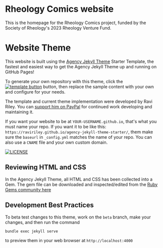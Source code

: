 # Rheology Comics website

This is the homepage for the Rheology Comics project, funded by the Society of Rheology's 2023 Rheology Venture Fund.

# Website Theme

This website is built using the [Agency Jekyll Theme](https://github.com/raviriley/agency-jekyll-theme) Starter Template, the fastest and easiest way to get the Agency Jekyll Theme  up and running on GitHub Pages!

To generate your own repository with this theme, click the 
[![template button](https://img.shields.io/badge/-Use%20this%20template-brightgreen)](https://github.com/raviriley/agency-jekyll-theme-starter/generate) button, 
then replace the sample content with your own and configure for your needs.

The template and current theme implementation were developed by Ravi Riley. You can [support him on PayPal](https://www.paypal.me/raviriley) for continued work developing and maintaining it.

If you want your website to be at `YOUR-USERNAME.github.io`, that's what you must name your repo. If you want it to be like this: `https://raviriley.github.io/agency-jekyll-theme-starter/`, them make sure the `baseurl` in `_config.yml` matches the name of your repo. You can also use a `CNAME` file and your own custom domain.

[![LICENSE](https://img.shields.io/badge/license-MIT-lightgrey.svg)](https://github.com/raviriley/agency-jekyll-theme/blob/master/LICENSE.txt)

## Reviewing HTML and CSS

In the Agency Jekyll Theme, all HTML and CSS has been collected into a Gem. The gem file can be downloaded and inspected/edited from the [Ruby Gems community here](https://rubygems.org/gems/jekyll-agency)

## Development Best Practices

To beta test changes to this theme, work on the `beta` branch, make your changes, and then run the command
```bash
bundle exec jekyll serve
```
to preview them in your web browser at `http://localhost:4000`
